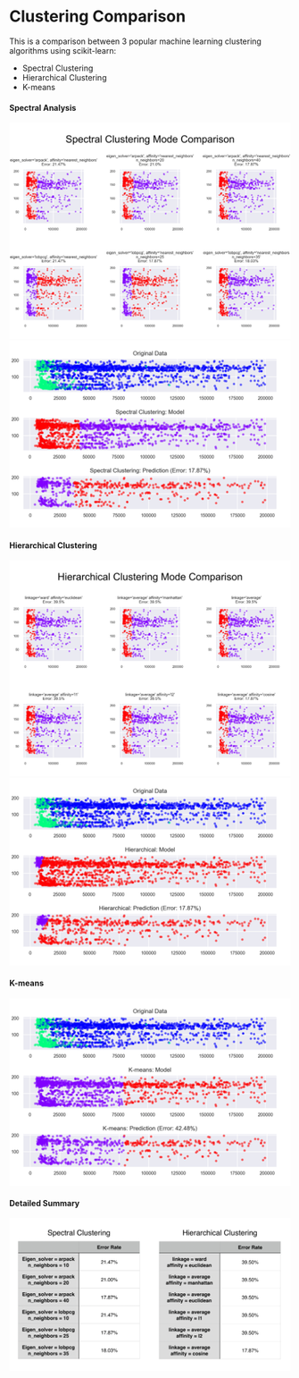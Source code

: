 # Clustering Comparison
This is a comparison between 3 popular machine learning clustering algorithms using scikit-learn:
- Spectral Clustering
- Hierarchical Clustering
- K-means

#### Spectral Analysis
![](/plots/spectral_all.png)
![](/plots/spectral.png)

#### Hierarchical Clustering
![](/plots/Hierarchical_all.png)
![](/plots/Hierarchical.png)

#### K-means
![](/plots/k-means.png)

#### Detailed Summary
![](/plots/results.png)
